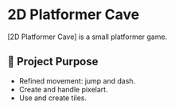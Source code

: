 # 2D Platformer Cave

[2D Platformer Cave] is a small platformer game.

## 🎯 Project Purpose

- Refined movement: jump and dash.
- Create and handle pixelart.
- Use and create tiles.
